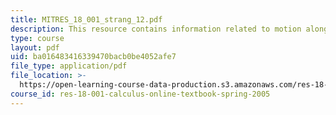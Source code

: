 ```yaml
---
title: MITRES_18_001_strang_12.pdf
description: This resource contains information related to motion along a curve.
type: course
layout: pdf
uid: ba016483416339470bacb0be4052afe7
file_type: application/pdf
file_location: >-
  https://open-learning-course-data-production.s3.amazonaws.com/res-18-001-calculus-online-textbook-spring-2005/ba016483416339470bacb0be4052afe7_MITRES_18_001_strang_12.pdf
course_id: res-18-001-calculus-online-textbook-spring-2005
---
```

